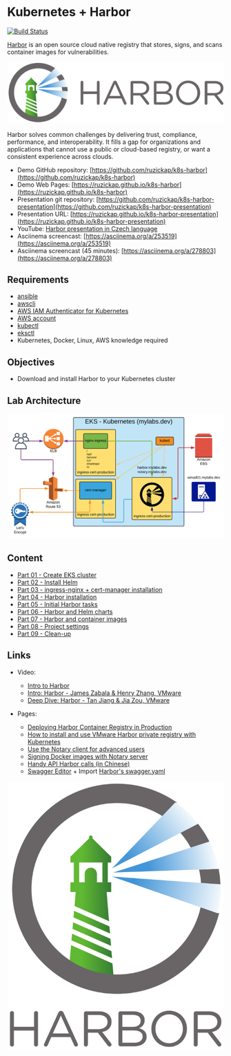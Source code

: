 # Kubernetes + Harbor

[![Build Status](https://github.com/ruzickap/k8s-harbor/workflows/build/badge.svg)](https://github.com/ruzickap/k8s-harbor)

[Harbor](https://goharbor.io/) is an open source cloud native registry that
stores, signs, and scans container images for vulnerabilities.

![Harbor](./harbor-horizontal-color.svg "Harbor")

Harbor solves common challenges by delivering trust, compliance, performance,
and interoperability. It fills a gap for organizations and applications that
cannot use a public or cloud-based registry, or want a consistent experience
across clouds.

* Demo GitHub repository: [https://github.com/ruzickap/k8s-harbor](https://github.com/ruzickap/k8s-harbor)
* Demo Web Pages: [https://ruzickap.github.io/k8s-harbor](https://ruzickap.github.io/k8s-harbor)
* Presentation git repository: [https://github.com/ruzickap/k8s-harbor-presentation](https://github.com/ruzickap/k8s-harbor-presentation)
* Presentation URL: [https://ruzickap.github.io/k8s-harbor-presentation](https://ruzickap.github.io/k8s-harbor-presentation)
* YouTube: [Harbor presentation in Czech language](https://youtu.be/niZJOM7ND24)
* Asciinema screencast: [https://asciinema.org/a/253519](https://asciinema.org/a/253519)
* Asciinema screencast (45 minutes): [https://asciinema.org/a/278803](https://asciinema.org/a/278803)

## Requirements

* [ansible](https://ansible.com)
* [awscli](https://aws.amazon.com/cli/)
* [AWS IAM Authenticator for Kubernetes](https://github.com/kubernetes-sigs/aws-iam-authenticator)
* [AWS account](https://aws.amazon.com/account/)
* [kubectl](https://kubernetes.io/docs/tasks/tools/install-kubectl/)
* [eksctl](https://eksctl.io/)
* Kubernetes, Docker, Linux, AWS knowledge required

## Objectives

* Download and install Harbor to your Kubernetes cluster

## Lab Architecture

![Lab architecture](https://raw.githubusercontent.com/ruzickap/k8s-harbor-presentation/master/images/harbor_demo_architecture_diagram.svg?sanitize=true
"Lab architecture")

## Content

* [Part 01 - Create EKS cluster](https://github.com/ruzickap/k8s-harbor/tree/master/docs/part-01/README.md)
* [Part 02 - Install Helm](https://github.com/ruzickap/k8s-harbor/tree/master/docs/part-02/README.md)
* [Part 03 - ingress-nginx + cert-manager installation](https://github.com/ruzickap/k8s-harbor/tree/master/docs/part-03/README.md)
* [Part 04 - Harbor installation](https://github.com/ruzickap/k8s-harbor/tree/master/docs/part-04/README.md)
* [Part 05 - Initial Harbor tasks](https://github.com/ruzickap/k8s-harbor/tree/master/docs/part-05/README.md)
* [Part 06 - Harbor and Helm charts](https://github.com/ruzickap/k8s-harbor/tree/master/docs/part-06/README.md)
* [Part 07 - Harbor and container images](https://github.com/ruzickap/k8s-harbor/tree/master/docs/part-07/README.md)
* [Part 08 - Project settings](https://github.com/ruzickap/k8s-harbor/tree/master/docs/part-08/README.md)
* [Part 09 - Clean-up](https://github.com/ruzickap/k8s-harbor/tree/master/docs/part-09/README.md)

## Links

* Video:

  * [Intro to Harbor](https://youtu.be/Rs3zByxI8aY)
  * [Intro: Harbor - James Zabala & Henry Zhang, VMware](https://youtu.be/RZQVBWwGa2s)
  * [Deep Dive: Harbor - Tan Jiang & Jia Zou, VMware](https://youtu.be/OKj1XxtsTCo)

* Pages:

  * [Deploying Harbor Container Registry in Production](https://medium.com/@ikod/deploy-harbor-container-registry-in-production-89352fb1a114)
  * [How to install and use VMware Harbor private registry with Kubernetes](https://blog.inkubate.io/how-to-use-harbor-private-registry-with-kubernetes/)
  * [Use the Notary client for advanced users](https://docs.docker.com/notary/advanced_usage/)
  * [Signing Docker images with Notary server](https://werner-dijkerman.nl/2019/02/24/signing-docker-images-with-notary-server/)
  * [Handy API Harbor calls (in Chinese)](https://cloud.tencent.com/developer/article/1151425)
  * [Swagger Editor](https://editor.swagger.io/) + Import [Harbor's swagger.yaml](https://raw.githubusercontent.com/goharbor/harbor/7b6e83090e26d171c0d0e0dacd14e2b61fab45e1/API/harbor/swagger.yaml)

![Harbor](https://raw.githubusercontent.com/cncf/artwork/ab42c9591f6e0fdccc62c7b88f353d3fdc825734/harbor/stacked/color/harbor-stacked-color.svg?sanitize=true
"Harbor")
